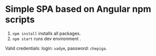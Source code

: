 # Simple SPA based on Angular npm scripts

1. ```npm install``` installs all packages.
2. ```npm start``` runs dev environment
. 

Valid credentials:
 login: ```vadym```, password: ```chepiga```.